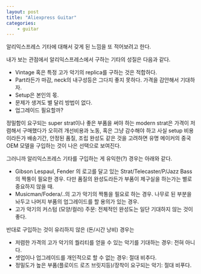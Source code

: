 ```yaml
---
layout: post
title: "Aliexpress Guitar"
categories:
    - guitar
---
```


알리익스프레스 기타에 대해서 갖게 된 느낌을 또 적어보려고 한다.

내가 보는 관점에서 알리익스프레스에서 구하는 기타의 성질은 다음과 같다.

- Vintage 혹은 특정 고가 악기의 replica를 구하는 것은 적합하다.
- Part라든가 마감, neck의 내구성등은 그다지 좋지 못하다. 가격을 감안해서 기대하자.
- Setup은 본인의 몫.
- 문제가 생겨도 별 달리 방법이 없다.
- 업그레이드 필요할까?

정밀함이 요구되는 super strat이나 좋은 부품을 써야 하는 modern strat은 가격이 저렴해서 구매했다가 오히려 개선비용과 노동, 혹은 그냥 감수해야 하고 사실 setup 비용이라든가 배송기간, 안정된 품질, 조립 완성도 같은 것을 고려하면 유명 메이커의 중국 OEM 모델을 구입하는 것이 나은 선택으로 보여진다.

그러니까 알리익스프레스 기타를 구입하는 게 유익한(?) 경우는 아래와 같다.

- Gibson Lespaul, Fender 의 로고를 달고 있는 Strat/Telecaster/P/Jazz Bass의 짝퉁이 필요한 경우. 다만 품질의 완성도라든가 부품이 제구실을 하는가는 별로 중요하지 않을 때.
- Musicman/Fodera/..의 고가 악기의 짝퉁을 필요로 하는 경우. 나무로 된 부분을 놔두고 나머지 부품의 업그레이드를 할 용의가 있는 경우.
- 고가 악기의 커스텀 (모양/컬러) 주문: 전체적인 완성도는 일단 기대하지 않는 것이 좋다.

반대로 구입하는 것이 유리하지 않은 (돈/시간 낭비) 경우는

- 저렴한 가격의 고가 악기의 퀄리티를 얻을 수 있는 악기를 기대하는 경우: 전혀 아니다.
- 셋업이나 업그레이드를 개인적으로 할 수 없는 경우: 절대 비추다.
- 정밀도가 높은 부품(플로이드 로즈 브릿지등)/장착이 요구되는 악기: 절대 비푸다.

